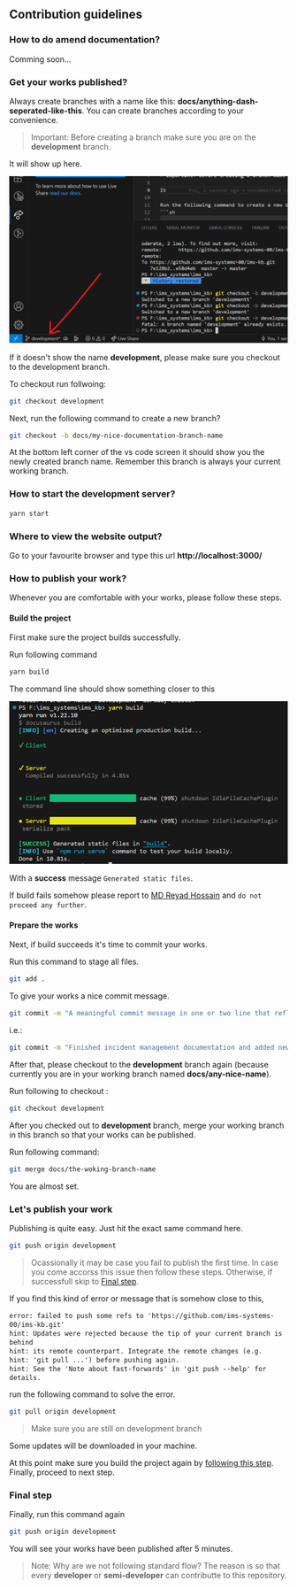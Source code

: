 ## Contribution guidelines

### How to do amend documentation?

Comming soon...

### Get your works published?

Always create branches with a name like this: **docs/anything-dash-seperated-like-this**. You can create branches according to your convenience.

> Important: Before creating a branch make sure you are on the **development** branch.

It will show up here.

![on-branch](./static/img/misc/on-branch.png)

If it doesn't show the name **development**, please make sure you checkout to the development branch.

To checkout run follwoing:

```sh
git checkout development
```

Next, run the following command to create a new branch?

```sh
git checkout -b docs/my-nice-documentation-branch-name
```

At the bottom left corner of the vs code screen it should show you the newly created branch name. Remember this branch is always your current working branch.

### How to start the development server?

```sh
yarn start
```

### Where to view the website output?

Go to your favourite browser and type this url **http://localhost:3000/**

### How to publish your work?

Whenever you are comfortable with your works, please follow these steps.

#### Build the project

First make sure the project builds successfully.

Run following command

```sh
yarn build
```

The command line should show something closer to this

![on-branch](./static/img/misc/build-output.png)

With a **success** message `Generated static files`.

If build fails somehow please report to [MD Reyad Hossain](mailto:reyad@imssystems.tech)
and `do not proceed any further`.

#### Prepare the works

Next, if build succeeds it's time to commit your works.

Run this command to stage all files.

```sh
git add .
```

To give your works a nice commit message.

```sh
git commit -m "A meaningful commit message in one or two line that reflect your works."
```

i.e.:

```sh
git commit -m "Finished incident management documentation and added new static images for CIP"
```

After that, please checkout to the **development** branch again (because currently you are in your working branch named **docs/any-nice-name**).

Run following to checkout :

```sh
git checkout development
```

After you checked out to **development** branch, merge your working branch in this branch so that your works can be published.

Run following command:

```sh
git merge docs/the-woking-branch-name
```

You are almost set.

### Let's publish your work

Publishing is quite easy. Just hit the exact same command here.

```sh
git push origin development
```

> Ocassionally it may be case you fail to publish the first time. In case you come accorss this issue then follow these steps. Otherwise, if successfull skip to [Final step](#final-step).

If you find this kind of error or message that is somehow close to this,

```
error: failed to push some refs to 'https://github.com/ims-systems-00/ims-kb.git'
hint: Updates were rejected because the tip of your current branch is behind
hint: its remote counterpart. Integrate the remote changes (e.g.
hint: 'git pull ...') before pushing again.
hint: See the 'Note about fast-forwards' in 'git push --help' for details.
```

run the following command to solve the error.

```sh
git pull origin development
```

> Make sure you are still on development branch

Some updates will be downloaded in your machine.

At this point make sure you build the project again by [following this step](#build-the-project). Finally, proceed to next step.

### Final step

Finally, run this command again

```sh
git push origin development
```

You will see your works have been published after 5 minutes.

> Note: Why are we not following standard flow? The reason is so that every **developer** or **semi-developer** can contributte to this repository.

